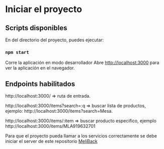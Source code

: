 # Iniciar el proyecto

## Scripts disponibles

En del directorio del proyecto, puedes ejecutar:

### `npm start`

Corre la aplicación en modo desarrollador
Abre [http://localhost:3000](http://localhost:3000) para ver la aplicación en el navegador.
## Endpoints habilitados

http://localhost:3000/ => ruta de entrada.

http://localhost:3000/items?search=:q => buscar lista de productos, ejemplo: http://localhost:3000/items?search=Mesa.

http://localhost:3000/items/:item => buscar producto especifico, ejemplo http://localhost:3000/items/MLA919632701

Para que el proyecto pueda llamar a los servicios correctamente se debe iniciar el server de este repositorio [MeliBack](https://github.com/Mauricio30/meli-back)
